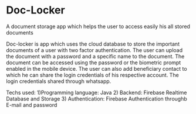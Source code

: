 # Doc-Locker
A document storage app which helps the user to access easily his all stored documents

Doc-locker is app which uses the cloud database to store the important documents of a user with two factor authentication. 
The user can upload the document with a password and a specific name to the document. 
The document can be accessed using the password or the biometric prompt enabled in the mobile device. 
The user can also add beneficiary contact to which he can share the login credentials of his respective account.
The login credentials shared through whatsapp.

Techs used:
1)Programming language: Java 
2) Backend: Firebase Realtime Database and Storage
3) Authentication: Firebase Authentication throughb E-mail and password
